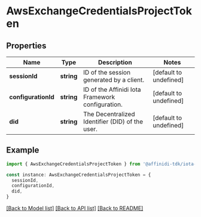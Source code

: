 # AwsExchangeCredentialsProjectToken

## Properties

| Name                | Type       | Description                                      | Notes                  |
| ------------------- | ---------- | ------------------------------------------------ | ---------------------- |
| **sessionId**       | **string** | ID of the session generated by a client.         | [default to undefined] |
| **configurationId** | **string** | ID of the Affinidi Iota Framework configuration. | [default to undefined] |
| **did**             | **string** | The Decentralized Identifier (DID) of the user.  | [default to undefined] |

## Example

```typescript
import { AwsExchangeCredentialsProjectToken } from '@affinidi-tdk/iota-client'

const instance: AwsExchangeCredentialsProjectToken = {
  sessionId,
  configurationId,
  did,
}
```

[[Back to Model list]](../README.md#documentation-for-models) [[Back to API list]](../README.md#documentation-for-api-endpoints) [[Back to README]](../README.md)
